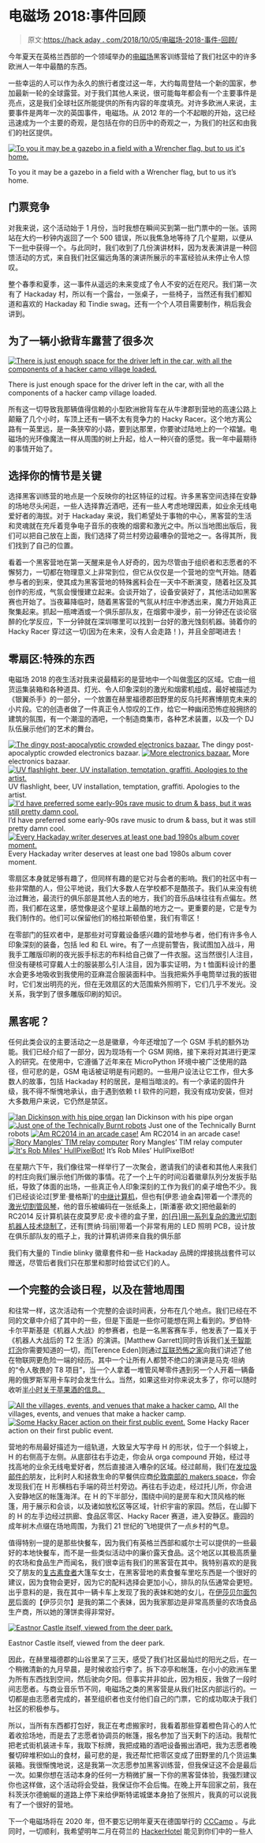 # 电磁场 2018:事件回顾

> 原文:[https://hack aday . com/2018/10/05/电磁场-2018-事件-回顾/](https://hackaday.com/2018/10/05/electromagnetic-field-2018-event-review/)

今年夏天在英格兰西部的一个领域举办的[电磁场](https://www.emfcamp.org/)黑客训练营给了我们社区中的许多欧洲人一年中最酷的东西。

一些幸运的人可以作为永久的旅行者度过这一年，大约每周登陆一个新的国家，参加最新一轮的全球露营。对于我们其他人来说，很可能每年都会有一个主要事件是亮点，这是我们全球社区所能提供的所有内容的年度填充。对许多欧洲人来说，主要事件是两年一次的英国事件，电磁场。从 2012 年的一个不起眼的开始，这已经迅速成为一个主要的奇观，是包括在你的日历中的奇观之一，为我们的社区和由我们的社区提供。

[![To you it may be a gazebo in a field with a Wrencher flag, but to us it's home.](../Images/a10771f5ac12de4459f4f4c7ea13049b.png)](https://hackaday.com/wp-content/uploads/2018/09/emf2018-village.jpg)

To you it may be a gazebo in a field with a Wrencher flag, but to us it’s home.

## 门票竞争

对我来说，这个活动始于 1 月份，当时我想在瞬间买到第一批门票中的一张。该网站在大约一秒钟内返回了一个 500 错误，所以我焦急地等待了几个星期，以便从下一批中获得一个。与此同时，我们收到了几份演讲材料，因为发表演讲是一种回馈活动的方式，来自我们社区偏远角落的演讲所展示的丰富经验从未停止令人惊叹。

整个春季和夏季，这一事件从遥远的未来变成了令人不安的近在咫尺。我们第一次有了 Hackaday 村，所以有一个露台，一张桌子，一些椅子，当然还有我们都知道和喜欢的 Hackaday 和 Tindie swag。还有一个个人项目需要制作，稍后我会讲到。

## 为了一辆小掀背车露营了很多次

[![There is just enough space for the driver left in the car, with all the components of a hacker camp village loaded.](../Images/f0ef1b487983c79f9381470ab1f4e2fc.png)](https://hackaday.com/wp-content/uploads/2018/09/emf2018-car.jpg)

There is just enough space for the driver left in the car, with all the components of a hacker camp village loaded.

所有这一切导致我那辆值得信赖的小型欧洲掀背车在从牛津郡到营地的高速公路上颠簸了几个小时，车顶上还有一辆不太有竞争力的 Hacky Racer。这个地方离公路有一英里远，是一条狭窄的小路，要到达那里，你要驶过陆地上的一个褶皱。电磁场的光环像魔法一样从周围的树上升起，给人一种兴奋的感觉。我一年中最期待的事情开始了。

## 选择你的情节是关键

选择黑客训练营的地点是一个反映你的社区特征的过程。许多黑客空间选择在安静的场地尽头闲逛，一些人选择靠近酒吧，还有一些人考虑地理因素，如业余无线电爱好者的海拔。对于 Hackaday 来说，我们希望处于事物的中心，黑客营的生活和灵魂就在充斥着竞争电子音乐的夜晚的烟雾和激光之中。所以当地图出版后，我们可以把自己放在上面，我们选择了荷兰村旁边最嘈杂的营地之一。各得其所，我们找到了自己的位置。

看着一个黑客营地在第一天醒来是令人好奇的，因为尽管由于组织者和志愿者的不懈努力，一切都在物理意义上非常到位，但它从仅仅是一个营地的空气开始。随着参与者的到来，使其成为黑客营地的特殊酱料会在一天中不断演变，随着社区及其创作的形成，气氛会慢慢建立起来。会谈开始了，设备安装好了，其他活动如黑客赛也开始了。当夜幕降临时，随着黑客营的气氛从村庄中渗透出来，魔力开始真正聚集起来。抓起一瓶啤酒或一个俱乐部队友，在烟雾中漫步，前一分钟还在谈论宿醉的化学反应，下一分钟就在深圳哪里可以找到一台好的激光蚀刻机器。骑着你的 Hacky Racer 穿过这一切(因为在未来，没有人会走路！)，并且全部喝进去！

## 零扇区:特殊的东西

电磁场 2018 的夜生活对我来说最精彩的是营地中一个叫做[零区](https://benjamin.computer/posts/2018-09-10-EMF-Cybar.html)的区域。它由一组货运集装箱和各种道具、灯光、令人印象深刻的激光和烟雾机组成，最好被描述为《银翼杀手》的一部分，一个放置在赫里福德郡田野里的反乌托邦赛博朋克未来的小片段。它的创造者做了一件真正令人惊叹的工作，给它一种幽闭恐怖症般拥挤的建筑的氛围，有一个潮湿的酒吧，一个制造商集市，各种艺术装置，以及一个 DJ 队伍展示他们的艺术的舞台。

 [![The dingy post-apocalyptic crowded electronics bazaar.](../Images/6e66625b748f5208fcf540229ee8df95.png "emf2018-nullsector4")](https://hackaday.com/2018/10/05/electromagnetic-field-2018-event-review/emf2018-nullsector4/) The dingy post-apocalyptic crowded electronics bazaar. [![More electronics bazaar.](../Images/6e44f34e7bfaf449a5ebb0abf91539fe.png "emf2018-nullsector5")](https://hackaday.com/2018/10/05/electromagnetic-field-2018-event-review/emf2018-nullsector5/) More electronics bazaar. [![UV flashlight, beer, UV installation, temptation, graffiti. Apologies to the artist.](../Images/a16d0109c7c7fce478f63bb50dcbefbd.png "emf2018-nullsector2")](https://hackaday.com/2018/10/05/electromagnetic-field-2018-event-review/emf2018-nullsector2/) UV flashlight, beer, UV installation, temptation, graffiti. Apologies to the artist. [![I'd have preferred some early-90s rave music to drum & bass, but it was still pretty damn cool.](../Images/cd280c94e4195906ff963a2f741dd6b1.png "emf2018-nullsector1")](https://hackaday.com/2018/10/05/electromagnetic-field-2018-event-review/emf2018-nullsector1/) I’d have preferred some early-90s rave music to drum & bass, but it was still pretty damn cool. [![Every Hackaday writer deserves at least one bad 1980s album cover moment.](../Images/2aaf9555db7a53a8ae8799a9f5778c42.png "emf2018-nullsector3")](https://hackaday.com/2018/10/05/electromagnetic-field-2018-event-review/emf2018-nullsector3/) Every Hackaday writer deserves at least one bad 1980s album cover moment.

零扇区本身就足够有趣了，但同样有趣的是它对与会者的影响。我们的社区中有一些非常酷的人，但公平地说，我们大多数人在学校都不是酷孩子。我们从来没有统治过舞池，最流行的俱乐部是其他人去的地方，我们的音乐品味往往有点偏左。然而，我们都在这里，感觉像是这个星球上最酷的地方之一。更重要的是，它是专为我们制作的。他们可以保留他们的格拉斯顿伯里，我们有零区！

在零部门的狂欢者中，是那些对可穿戴设备感兴趣的营地参与者，他们有许多令人印象深刻的装备，包括 led 和 EL wire。有了一点提前警告，我试图加入战斗，用我手工雕版印刷的夜光扳手标志的布料给自己做了一件衣服。这当然很引人注目，但没有硬核可穿戴人士的服装那么引人注目，因为事实证明，为 t 恤面料设计的墨水会更多地吸收到我使用的亚麻混合服装面料中。当我把紫外手电筒举过我的扳钳时，它们发出明亮的光，但在无效扇区的大范围紫外照明下，它们几乎不发光。没关系，我学到了很多雕版印刷的知识。

## 黑客呢？

任何此类会议的主要活动之一总是徽章，今年还增加了一个 GSM 手机的额外功能。我们已经介绍了一部分，因为现场有一个 GSM 网络，接下来将对其进行更深入的研究。在使用中，它遵循了近年来在 MicroPython 环境中被广泛使用的路径，但可悲的是，GSM 电话被证明是有问题的。一些用户设法让它工作，但大多数人的故事，包括 Hackaday 村的居民，是相当暗淡的。有一个承诺的固件升级，我不得不惭愧地承认，由于遇到依赖 t I 软件的问题，我没有成功安装，但对大多数用户来说，它仍然是禁区。

 [![Ian Dickinson with his pipe organ](../Images/1f8d4c026847cd0de793c120b088b1fa.png "emf2018-bringahacl5")](https://i0.wp.com/hackaday.com/wp-content/uploads/2018/09/emf2018-bringahacl5.jpg?ssl=1) Ian Dickinson with his pipe organ [![Just one of the Technically Burnt robots](../Images/0f8526c3e04b13fbf988fc20b4d03133.png "emf2018-bringahacl4")](https://i0.wp.com/hackaday.com/wp-content/uploads/2018/09/emf2018-bringahacl4.jpg?ssl=1) Just one of the Technically Burnt robots [![Am RC2014 in an arcade case!](../Images/a405765558fc2b8bef0e2671993f4a4e.png "emf2018-bringahacl3")](https://i0.wp.com/hackaday.com/wp-content/uploads/2018/09/emf2018-bringahacl3.jpg?ssl=1) Am RC2014 in an arcade case! [![Rory Mangles' TIM relay computer](../Images/4aee246029febfb5009301a4f1dd8ba9.png "emf2018-bringahacl2")](https://i0.wp.com/hackaday.com/wp-content/uploads/2018/09/emf2018-bringahacl2.jpg?ssl=1) Rory Mangles’ TIM relay computer [![It's Rob Miles' HullPixelBot!](../Images/98edec685bb825ffbc0ecc410fbb7e7d.png "emf2018-bringahacl1")](https://i0.wp.com/hackaday.com/wp-content/uploads/2018/09/emf2018-bringahacl1.jpg?ssl=1) It’s Rob Miles’ HullPixelBot!

在星期六下午，我们像往常一样举行了一次聚会，邀请我们的读者和其他人来我们的村庄向我们展示他们所做的事情。花了一个上午的时间沿着徽章队列分发扳手贴纸，导致了体面的出场，一些真正令人印象深刻的工作为我们的桌子增色不少。我们已经谈论过[罗里·曼格斯]'的[中继计算机](https://hackaday.com/2018/09/08/electromagnetic-field-tim-a-relay-computer/)，但也有[伊恩·迪金森]带着一个漂亮的[激光切割管风琴](https://www.youtube.com/watch?v=-GC3tJzbuYo)，他的音乐被编码在一张纸条上，[斯潘塞·欧文]把他最新的 RC2014 反计算机装在皮莫罗尼·皮卡德的盒子里，[的[丹]用一系列复杂的激光切割机器人技术烧制了](https://technicallyburnt.co.uk/)，还有[贾纳·玛丽]带着一个非常有用的 LED 照明 PCB，设计放在俱乐部队友的瓶子上，我的计算机讲师来自我的俱乐部

我们有大量的 Tindie blinky 徽章套件和一些 Hackaday 品牌的焊接挑战套件可以赠送，尽管后者我们只在那里和那时给尝试它们的人。

## 一个完整的会谈日程，以及在营地周围

和往常一样，这次活动有一个完整的会谈时间表，分布在几个地点。我们已经在不同的文章中介绍了其中的一些，但是下面是一些你可能想在网上看到的。罗伯特·卡尔平斯基是《机器人大战》的参赛者，也是一名黑客赛车手，他发表了一篇关于《机器人大战后的 T2 生活》的演讲。[Matthew Garrett]同时告诉我们[关于智能灯泡](https://media.ccc.de/v/emf2018-131-everything-you-never-wanted-to-know-about-smart-lightbulbs)你需要知道的一切，而[Terence Eden]则通过[互联恐怖之家](https://media.ccc.de/v/emf2018-1-the-connected-house-of-horrors)向我们讲述了他在物联网更危险一端的经历。其中一个让所有人都赞不绝口的演讲是马克·坦纳的“令人敬畏的 T8 项目”，当一个人拿着一堆管风琴零件遇到另一个人开着一辆备用的俄罗斯军用卡车时会发生什么。当然，如果这些对你来说太多了，你可以随时收听[半小时关于苹果酒的信息。](https://media.ccc.de/v/emf2018-107-making-and-understanding-real-cider)

 [![All the villages, events, and venues that make a hacker camp.](../Images/677a95997246e15dde14400a46256189.png "emf2018-map")](https://i0.wp.com/hackaday.com/wp-content/uploads/2018/09/emf2018-map.jpg?ssl=1) All the villages, events, and venues that make a hacker camp. [![Some Hacky Racer action on their first public event.](../Images/fed1a607d5ec3ad7e8d23481013aebb3.png "emf2018-hackyracers")](https://i0.wp.com/hackaday.com/wp-content/uploads/2018/09/emf2018-hackyracers.jpg?ssl=1) Some Hacky Racer action on their first public event.

营地的布局最好描述为一组轨道，大致呈大写字母 H 的形状，位于一个斜坡上，H 的右侧高于左侧。从底部往右手边走，你会从 orga compound 开始，经过寻找高地的业余无线电爱好者，然后直接进入嘈杂的区域。经过邮局，我们在[发垃圾邮件的](https://www.fizzpop.org.uk/)朋友，比利时人和拯救生命的早餐供应商[伦敦南部的 makers space](https://southlondonmakerspace.org/)，你会发现我们在 H 形横档右手端的荷兰村旁边。再往右手边走，经过托儿所，你会进入安静地区的帐篷海洋。在 H 的下半部分，围绕中间的是房车和大顶风格的帐篷，用于展示和会谈，以及诸如放松区等区域，针织宇宙的家园。然后，在山脚下的 H 的左手边经过拱廊、食品区零区、Hacky Racer 赛道，进入安静区。鹿园的成年树木点缀在场地周围，为我们 21 世纪的飞地提供了一点乡村的气息。

值得特别一提的是那些快餐车，因为我们有英格兰西部和威尔士可以提供的一些最好的本地快餐车，而不是一些类似活动中的廉价露天食品。这个地区以其极高质量的农场和食品生产而闻名，我们很幸运有我们的黑客营在其中。我特别喜欢的是我交了朋友的[复古素食者](https://en-gb.facebook.com/pages/category/Festival/The-Vintage-Vegan-Catering-Company-1708949449152306/)大篷车女士，在黑客营地的素食餐车里吃东西是一个很好的建议，因为食物会更好，因为它的配料选择会更加小心，排队的队伍通常会更短。出乎意料的是，我在其中一辆卡车上发现了我的表妹和她的女儿，在[伊莎贝尔面包房](http://www.isabelsbakehouse.com/)后面的【伊莎贝尔】是我的第二个表妹，因为我家那边是非常高质量的农场食品生产商，所以她的薄饼卖得非常好。

[![Eastnor Castle itself, viewed from the deer park.](../Images/a415d0b532abc1d31e1ec45924a7b312.png)](https://hackaday.com/wp-content/uploads/2018/09/emf2018-eastnor-castle.jpg)

Eastnor Castle itself, viewed from the deer park.

因此，在赫里福德郡的山谷里呆了三天，感受了我们社区最灿烂的阳光之后，在一个稍微清新的九月早晨，是时候收拾行李了。拆下凉亭和帐篷，在小小的欧洲车里为所有东西找到空间，然后驶向夕阳。但事实并非如此，因为相反，我做了一段时间志愿者。与商业音乐节不同，电磁场之类的黑客营是从我们社区内部运行的。一切都是由志愿者完成的，甚至组织者也支付他们自己的门票，它的成功取决于我们社区的积极参与。

所以，当所有东西都打包好，我正在考虑搬家时，我看着那些穿着橙色背心的人忙着收拾场地，而是去了志愿者协调员的帐篷，报名参加了当天剩下的活动。我帮忙把老式街机装进卡车，我取下标牌，我把成箱的酒吧设备搬出酒吧，我为志愿者晚餐切碎堆积如山的食材，最可悲的是，我还帮忙把零区变成了田野里的几个货运集装箱。我很惭愧地说，这是我第一次志愿参加黑客训练营，但我保证这不会是最后一次。如果你想在活动本身的任何一方稍微扩展一下你的黑客营体验，我强烈建议你也这样做，这个活动将会受益，我保证你不会后悔。在晚上开车回家之前，我在科茨沃尔德蜿蜒的道路上停下来给伊斯特诺城堡本身拍了张照片，我真的可以说我有了一个很好的营地。

下一个电磁场将在 2020 年，但不要忘记明年夏天在德国举行的 [CCCamp](https://en.wikipedia.org/wiki/Chaos_Communication_Camp) 。与此同时，一切顺利，我希望明年二月在荷兰的 [HackerHotel](https://hackerhotel.nl/) 能见到你们中的一些人